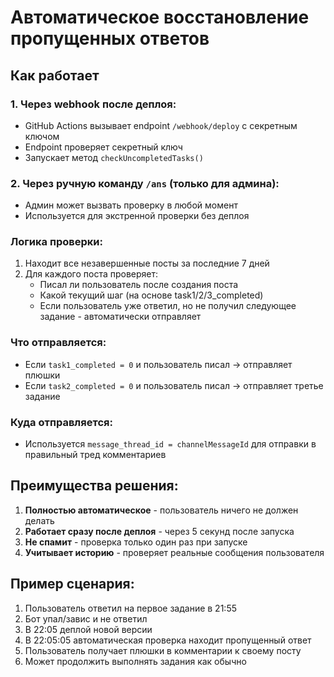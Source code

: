 # Автоматическое восстановление пропущенных ответов

## Как работает

### 1. Через webhook после деплоя:
- GitHub Actions вызывает endpoint `/webhook/deploy` с секретным ключом
- Endpoint проверяет секретный ключ
- Запускает метод `checkUncompletedTasks()`

### 2. Через ручную команду `/ans` (только для админа):
- Админ может вызвать проверку в любой момент
- Используется для экстренной проверки без деплоя

### Логика проверки:
1. Находит все незавершенные посты за последние 7 дней
2. Для каждого поста проверяет:
   - Писал ли пользователь после создания поста
   - Какой текущий шаг (на основе task1/2/3_completed)
   - Если пользователь уже ответил, но не получил следующее задание - автоматически отправляет

### Что отправляется:
- Если `task1_completed = 0` и пользователь писал → отправляет плюшки
- Если `task2_completed = 0` и пользователь писал → отправляет третье задание

### Куда отправляется:
- Используется `message_thread_id = channelMessageId` для отправки в правильный тред комментариев

## Преимущества решения:
1. **Полностью автоматическое** - пользователь ничего не должен делать
2. **Работает сразу после деплоя** - через 5 секунд после запуска
3. **Не спамит** - проверка только один раз при запуске
4. **Учитывает историю** - проверяет реальные сообщения пользователя

## Пример сценария:
1. Пользователь ответил на первое задание в 21:55
2. Бот упал/завис и не ответил
3. В 22:05 деплой новой версии
4. В 22:05:05 автоматическая проверка находит пропущенный ответ
5. Пользователь получает плюшки в комментарии к своему посту
6. Может продолжить выполнять задания как обычно